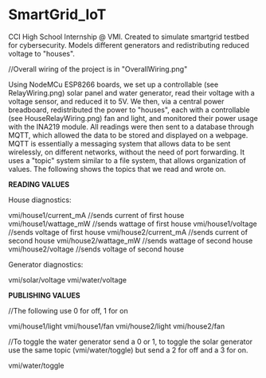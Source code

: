 # SmartGrid_IoT
CCI High School Internship @ VMI. Created to simulate smartgrid testbed for cybersecurity.
Models different generators and redistributing reduced voltage to "houses".

//Overall wiring of the project is in "OverallWiring.png"

Using NodeMCu ESP8266 boards, we set up a controllable (see RelayWiring.png) solar panel and water generator, read their voltage with a voltage sensor, and reduced it to 5V. We then, via a central power breadboard, redistributed the power to "houses", each with a controllable (see HouseRelayWiring.png) fan and light, and monitored their power usage with the INA219 module. All readings were then sent to a database through MQTT, which allowed the data to be stored and displayed on a webpage. MQTT is essentially a messaging system that allows data to be sent wirelessly, on different networks, without the need of port forwarding. It uses a "topic" system similar to a file system, that allows organization of values. The following shows the topics that we read and wrote on.

**READING VALUES**

House diagnostics:

vmi/house1/current_mA //sends current of first house
vmi/house1/wattage_mW //sends wattage of first house
vmi/house1/voltage //sends voltage of first house
vmi/house2/current_mA //sends current of second house
vmi/house2/wattage_mW //sends wattage of second house
vmi/house2/voltage //sends voltage of second house

Generator diagnostics:

vmi/solar/voltage
vmi/water/voltage


**PUBLISHING VALUES**

//The following use 0 for off, 1 for on

vmi/house1/light 
vmi/house1/fan
vmi/house2/light 
vmi/house2/fan

//To toggle the water generator send a 0 or 1, to toggle the solar generator use the same topic (vmi/water/toggle) but send a 2 for off and a 3 for on.

vmi/water/toggle

